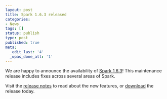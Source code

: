 ```yaml
---
layout: post
title: Spark 1.6.3 released
categories:
- News
tags: []
status: publish
type: post
published: true
meta:
  _edit_last: '4'
  _wpas_done_all: '1'
---
```

We are happy to announce the availability of <a href="{{site.baseurl}}/releases/spark-release-1-6-3.html" title="Spark Release 1.6.3">Spark 1.6.3</a>! This maintenance release includes fixes across several areas of Spark.

Visit the <a href="{{site.baseurl}}/releases/spark-release-1-6-3.html" title="Spark Release 1.6.3">release notes</a> to read about the new features, or <a href="{{site.baseurl}}/downloads.html">download</a> the release today.
